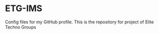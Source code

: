 # ETG-IMS
Config files for my GitHub profile.
This is the repository for project of Elite Techno Groups
